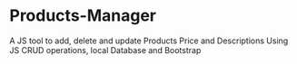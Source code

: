 # Products-Manager
A JS tool to add, delete and update Products Price and Descriptions Using JS CRUD operations, local Database and Bootstrap
